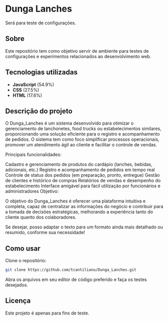 # Dunga Lanches

Será para teste de configurações.

## Sobre

Este repositório tem como objetivo servir de ambiente para testes de configurações e experimentos relacionados ao desenvolvimento web.

## Tecnologias utilizadas

- **JavaScript** (54.9%)
- **CSS** (27.5%)
- **HTML** (17.6%)

## Descrição do projeto

O Dunga_Lanches é um sistema desenvolvido para otimizar o gerenciamento de lanchonetes, food trucks ou estabelecimentos similares, proporcionando uma solução eficiente para o registro e acompanhamento de pedidos. O sistema tem como foco simplificar processos operacionais, promover um atendimento ágil ao cliente e facilitar o controle de vendas.

Principais funcionalidades:

Cadastro e gerenciamento de produtos do cardápio (lanches, bebidas, adicionais, etc.)
Registro e acompanhamento de pedidos em tempo real
Controle de status dos pedidos (em preparação, pronto, entregue)
Gestão de clientes e histórico de compras
Relatórios de vendas e desempenho do estabelecimento
Interface amigável para fácil utilização por funcionários e administradores
Objetivo:

O objetivo do Dunga_Lanches é oferecer uma plataforma intuitiva e completa, capaz de centralizar as informações do negócio e contribuir para a tomada de decisões estratégicas, melhorando a experiência tanto do cliente quanto dos colaboradores.

Se desejar, posso adaptar o texto para um formato ainda mais detalhado ou resumido, conforme sua necessidade!

## Como usar

Clone o repositório:

```bash
git clone https://github.com/tcantiliano/Dunga_Lanches.git
```

Abra os arquivos em seu editor de código preferido e faça os testes desejados.

## Licença

Este projeto é apenas para fins de teste.
